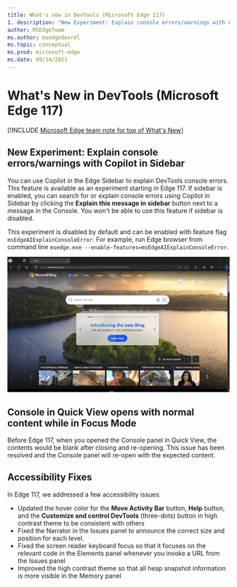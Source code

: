 ```yaml
---
title: What's new in DevTools (Microsoft Edge 117)
1. description: "New Experiment: Explain console errors/warnings with Copilot in Sidebar. Console in Quick View opens with normal content while in Focus Mode. Accessibility Fixes."
author: MSEdgeTeam
ms.author: msedgedevrel
ms.topic: conceptual
ms.prod: microsoft-edge
ms.date: 09/14/2023
---
```

# What's New in DevTools (Microsoft Edge 117)

[!INCLUDE [Microsoft Edge team note for top of What's New](../../includes/edge-whats-new-note.md)]

<!-- ====================================================================== -->
## New Experiment: Explain console errors/warnings with Copilot in Sidebar

You can use Copilot in the Edge Sidebar to explain DevTools console errors. This feature is available as an experiment starting in Edge 117. If sidebar is enabled, you can search for or explain console errors using Copilot in Sidebar by clicking the **Explain this message in sidebar** button next to a message in the Console. You won't be able to use this feature if sidebar is disabled. 

This experiment is disabled by default and can be enabled with feature flag `msEdgeAIExplainConsoleError`. For example, run Edge browser from command line `msedge.exe --enable-features=msEdgeAIExplainConsoleError`.

![Explain console errors/warnings with Copilot](./devtools-117-images/explain-console-errors-in-sidebar.gif)

<!-- ====================================================================== -->
## Console in Quick View opens with normal content while in Focus Mode

Before Edge 117, when you opened the Console panel in Quick View, the contents would be blank after closing and re-opening. This issue has been resolved and the Console panel will re-open with the expected content.

<!-- ====================================================================== -->
## Accessibility Fixes 

In Edge 117, we addressed a few accessibility issues:
- Updated the hover color for the **Move Activity Bar** button, **Help** button, and the **Customize and control DevTools** (three-dots) button in high contrast theme to be consistent with others
- Fixed the Narrator in the Issues panel to announce the correct size and position for each level.
- Fixed the screen reader keyboard focus so that it focuses on the relevant code in the Elements panel whenever you invoke a URL from the Issues panel
- Improved the high contrast theme so that all heap snapshot information is more visible in the Memory panel

<!-- ====================================================================== -->
<!-- uncomment if content is copied from developer.chrome.com to this page -->

<!-- > [!NOTE]
> Portions of this page are modifications based on work created and [shared by Google](https://developers.google.com/terms/site-policies) and used according to terms described in the [Creative Commons Attribution 4.0 International License](https://creativecommons.org/licenses/by/4.0).
> The original page for announcements from the Chromium project is [What's New in DevTools (Chrome 115)](https://developer.chrome.com/blog/new-in-devtools-115) and is authored by [Jecelyn Yeen](https://developers.google.com/web/resources/contributors#jecelynyeen) (Developer advocate working on Chrome DevTools at Google). -->


<!-- ====================================================================== -->
<!-- uncomment if content is copied from developer.chrome.com to this page -->

<!-- [![Creative Commons License](../../../../media/cc-logo/88x31.png)](https://creativecommons.org/licenses/by/4.0)
This work is licensed under a [Creative Commons Attribution 4.0 International License](https://creativecommons.org/licenses/by/4.0). -->
